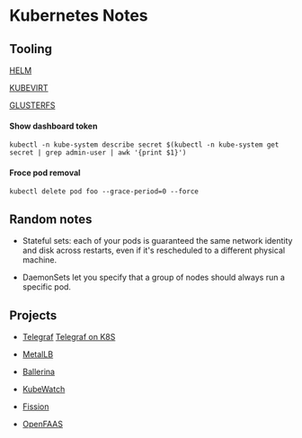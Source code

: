 # Kubernetes Notes

## Tooling 

[HELM](HELM.md)

[KUBEVIRT](KUBEVIRT.md)

[GLUSTERFS](GLUSTERFS.md)


#### Show dashboard token

```
kubectl -n kube-system describe secret $(kubectl -n kube-system get secret | grep admin-user | awk '{print $1}')
```

#### Froce pod removal

```
kubectl delete pod foo --grace-period=0 --force
```

## Random notes

* Stateful sets: each of your pods is guaranteed the same network identity and disk across restarts, even if it's rescheduled to a different physical machine.

* DaemonSets let you specify that a group of nodes should always run a specific pod.

## Projects

* [Telegraf](https://github.com/influxdata/telegraf) [Telegraf on K8S](https://github.com/influxdata/telegraf/tree/master/plugins/inputs/kubernetes)

* [MetalLB](https://github.com/google/metallb)

* [Ballerina](https://ballerina.io/)

* [KubeWatch](https://github.com/bitnami-labs/kubewatch)

* [Fission](https://fission.io/)

* [OpenFAAS](https://github.com/openfaas/faas)
